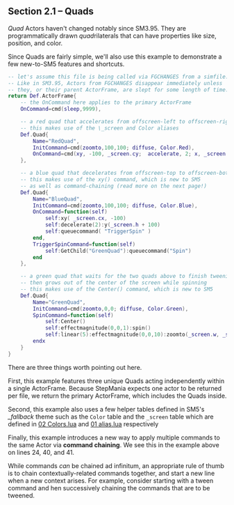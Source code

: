 ## Section 2.1 – Quads

*Quad* Actors haven't changed notably since SM3.95.  They are programmatically
drawn *quad*rilaterals that can have properties like size, position, and color.

Since Quads are fairly simple, we'll also use this example to demonstrate a
few new-to-SM5 features and shortcuts.

```lua
-- let's assume this file is being called via FGCHANGES from a simfile.
-- Like in SM3.95, Actors from FGCHANGES disappear immediately unless
-- they, or their parent ActorFrame, are slept for some length of time.
return Def.ActorFrame{
	-- the OnCommand here applies to the primary ActorFrame
	OnCommand=cmd(sleep,9999),

	-- a red quad that accelerates from offscreen-left to offscreen-right
	-- this makes use of the \_screen and Color aliases
	Def.Quad{
		Name="RedQuad",
		InitCommand=cmd(zoomto,100,100; diffuse, Color.Red),
		OnCommand=cmd(xy, -100, _screen.cy;  accelerate, 2; x, _screen.w + 100)
	},

	-- a blue quad that decelerates from offscreen-top to offscreen-bottom
	-- this makes use of the xy() command, which is new to SM5
	-- as well as command-chaining (read more on the next page!)
	Def.Quad{
		Name="BlueQuad",
		InitCommand=cmd(zoomto,100,100; diffuse, Color.Blue),
		OnCommand=function(self)
			self:xy( _screen.cx, -100)
			self:decelerate(2):y(_screen.h + 100)
			self:queuecommand( "TriggerSpin" )
		end,
		TriggerSpinCommand=function(self)
			self:GetChild("GreenQuad"):queuecommand("Spin")
		end
	},

	-- a green quad that waits for the two quads above to finish tweening,
	-- then grows out of the center of the screen while spinning
	-- this makes use of the Center() command, which is new to SM5
	Def.Quad{
		Name="GreenQuad",
		InitCommand=cmd(zoomto,0,0; diffuse, Color.Green),
		SpinCommand=function(self)
			self:Center()
			self:effectmagnitude(0,0,1):spin()
			self:linear(5):effectmagnitude(0,0,10):zoomto(_screen.w, _screen.w)
		endx
	}
}
```

There are three things worth pointing out here.

First, this example features three unique Quads acting independently within a
single ActorFrame.  Because StepMania expects one actor to be returned per
file, we return the primary ActorFrame, which includes the Quads inside.

Second, this example also uses a few helper tables defined in SM5's *_fallback* theme such as the
`Color` table and the `_screen` table which are defined in [02 Colors.lua](https://github.com/stepmania/stepmania/blob/master/Themes/_fallback/Scripts/02\%20Colors.lua)  and [01 alias.lua](https://github.com/stepmania/stepmania/blob/master/Themes/_fallback/Scripts/01\%20alias.lua) respectively

Finally, this example introduces a new way to apply multiple commands to the
same Actor via **command chaining**.  We see this in the example above on
lines 24, 40, and 41.

 While commands *can* be chained ad infinitum, an appropriate rule of thumb is
 to chain contextually-related commands together, and start a new line when a
 new context arises.  For example, consider starting with a tween command and
 hen successively chaining the commands that are to be tweened.